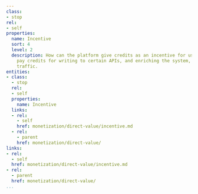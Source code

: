 ```yaml
---
class:
- stop
rel:
- self
properties:
  name: Incentive
  sort: 4
  level: 2
  description: How can the platform give credits as an incentive for use, or even
    pay credits for writing to certain APIs, and enriching the system, or driving
    traffic.
entities:
- class:
  - stop
  rel:
  - self
  properties:
    name: Incentive
  links:
  - rel:
    - self
    href: monetization/direct-value/incentive.md
  - rel:
    - parent
    href: monetization/direct-value/
links:
- rel:
  - self
  href: monetization/direct-value/incentive.md
- rel:
  - parent
  href: monetization/direct-value/
...
```

